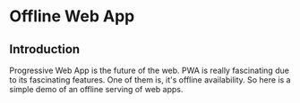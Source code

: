 # Offline Web App

## Introduction

Progressive Web App is the future of the web. PWA is really fascinating due to its fascinating features. One of them is, it's offline availability. So here is a simple demo of an offline serving of web apps.


